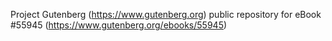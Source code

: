 Project Gutenberg (https://www.gutenberg.org) public repository for
eBook #55945 (https://www.gutenberg.org/ebooks/55945)
